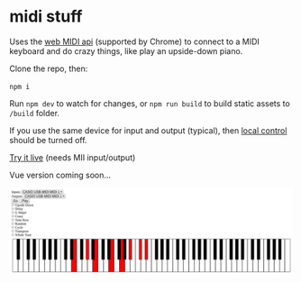 # midi stuff

Uses the [web MIDI api](https://www.w3.org/TR/webmidi/) (supported by Chrome) to connect to a MIDI keyboard and do crazy things, like play an upside-down piano.

Clone the repo, then:

`npm i`

Run `npm dev` to watch for changes, or `npm run build` to build static assets to `/build` folder.

If you use the same device for input and output (typical), then [local control](https://google.com/search?q=midi+local+control) should be turned off.

[Try it live](https://timmydoza.github.io/midi-stuff/) (needs MII input/output)

Vue version coming soon...

![screenshot](screenshot.png)
